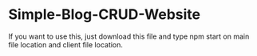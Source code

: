 # Simple-Blog-CRUD-Website

If you want to use this, just download this file and type npm start on main file location and client file location.
